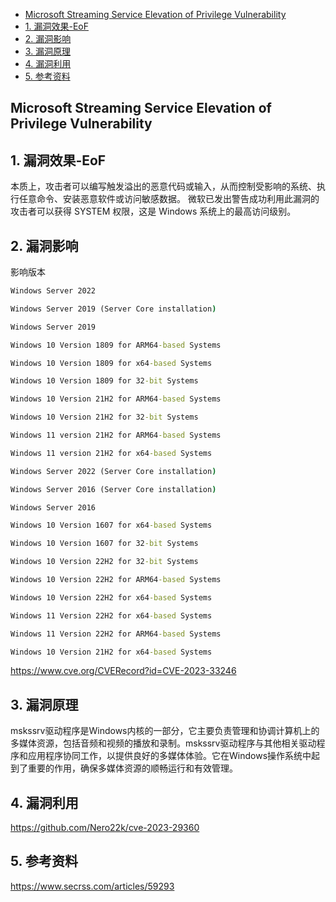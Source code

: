 

<!-- @import "[TOC]" {cmd="toc" depthFrom=1 depthTo=6 orderedList=false} -->

<!-- code_chunk_output -->

- [Microsoft Streaming Service Elevation of Privilege Vulnerability](#microsoft-streaming-service-elevation-of-privilege-vulnerability)
- [1. 漏洞效果-EoF](#1-漏洞效果-eof)
- [2. 漏洞影响](#2-漏洞影响)
- [3. 漏洞原理](#3-漏洞原理)
- [4. 漏洞利用](#4-漏洞利用)
- [5. 参考资料](#5-参考资料)

<!-- /code_chunk_output -->

## Microsoft Streaming Service Elevation of Privilege Vulnerability

## 1. 漏洞效果-EoF




本质上，攻击者可以编写触发溢出的恶意代码或输入，从而控制受影响的系统、执行任意命令、安装恶意软件或访问敏感数据。 微软已发出警告成功利用此漏洞的攻击者可以获得 SYSTEM 权限，这是 Windows 系统上的最高访问级别。

## 2. 漏洞影响
影响版本
```cmd
Windows Server 2022

Windows Server 2019 (Server Core installation)

Windows Server 2019

Windows 10 Version 1809 for ARM64-based Systems

Windows 10 Version 1809 for x64-based Systems

Windows 10 Version 1809 for 32-bit Systems

Windows 10 Version 21H2 for ARM64-based Systems

Windows 10 Version 21H2 for 32-bit Systems

Windows 11 version 21H2 for ARM64-based Systems

Windows 11 version 21H2 for x64-based Systems

Windows Server 2022 (Server Core installation)

Windows Server 2016 (Server Core installation)

Windows Server 2016

Windows 10 Version 1607 for x64-based Systems

Windows 10 Version 1607 for 32-bit Systems

Windows 10 Version 22H2 for 32-bit Systems

Windows 10 Version 22H2 for ARM64-based Systems

Windows 10 Version 22H2 for x64-based Systems

Windows 11 Version 22H2 for x64-based Systems

Windows 11 Version 22H2 for ARM64-based Systems

Windows 10 Version 21H2 for x64-based Systems
```

https://www.cve.org/CVERecord?id=CVE-2023-33246


## 3. 漏洞原理
mskssrv驱动程序是Windows内核的一部分，它主要负责管理和协调计算机上的多媒体资源，包括音频和视频的播放和录制。mskssrv驱动程序与其他相关驱动程序和应用程序协同工作，以提供良好的多媒体体验。它在Windows操作系统中起到了重要的作用，确保多媒体资源的顺畅运行和有效管理。




## 4. 漏洞利用

https://github.com/Nero22k/cve-2023-29360

## 5. 参考资料
https://www.secrss.com/articles/59293